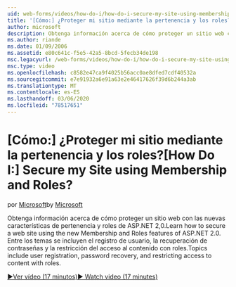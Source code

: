 ```yaml
---
uid: web-forms/videos/how-do-i/how-do-i-secure-my-site-using-membership-and-roles
title: '[Cómo:] ¿Proteger mi sitio mediante la pertenencia y los roles? | Microsoft Docs'
author: microsoft
description: Obtenga información acerca de cómo proteger un sitio web con las nuevas características de pertenencia y roles de ASP.NET 2,0. Entre los temas se incluyen el registro de usuario, la recuperación de contraseñas y la restricción...
ms.author: riande
ms.date: 01/09/2006
ms.assetid: e80c641c-f5e5-42a5-8bcd-5fecb34de198
msc.legacyurl: /web-forms/videos/how-do-i/how-do-i-secure-my-site-using-membership-and-roles
msc.type: video
ms.openlocfilehash: c8582e47ca9f4025b56acc0ae8dfed7cdf40532a
ms.sourcegitcommit: e7e91932a6e91a63e2e46417626f39d6b244a3ab
ms.translationtype: MT
ms.contentlocale: es-ES
ms.lasthandoff: 03/06/2020
ms.locfileid: "78517651"
---
```

# <a name="how-do-i-secure-my-site-using-membership-and-roles"></a><span data-ttu-id="eda0a-105">[Cómo:] ¿Proteger mi sitio mediante la pertenencia y los roles?</span><span class="sxs-lookup"><span data-stu-id="eda0a-105">[How Do I:] Secure my Site using Membership and Roles?</span></span>

<span data-ttu-id="eda0a-106">por [Microsoft](https://github.com/microsoft)</span><span class="sxs-lookup"><span data-stu-id="eda0a-106">by [Microsoft](https://github.com/microsoft)</span></span>

<span data-ttu-id="eda0a-107">Obtenga información acerca de cómo proteger un sitio web con las nuevas características de pertenencia y roles de ASP.NET 2,0.</span><span class="sxs-lookup"><span data-stu-id="eda0a-107">Learn how to secure a web site using the new Membership and Roles features of ASP.NET 2.0.</span></span> <span data-ttu-id="eda0a-108">Entre los temas se incluyen el registro de usuario, la recuperación de contraseñas y la restricción del acceso al contenido con roles.</span><span class="sxs-lookup"><span data-stu-id="eda0a-108">Topics include user registration, password recovery, and restricting access to content with roles.</span></span>

[<span data-ttu-id="eda0a-109">&#9654;Ver vídeo (17 minutos)</span><span class="sxs-lookup"><span data-stu-id="eda0a-109">&#9654; Watch video (17 minutes)</span></span>](https://channel9.msdn.com/Blogs/ASP-NET-Site-Videos/how-do-i-secure-my-site-using-membership-and-roles)
